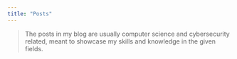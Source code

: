 ```yaml
---
title: "Posts"
---
```

> The posts in my blog are usually computer science and cybersecurity related, meant to showcase my skills and knowledge in the given fields.